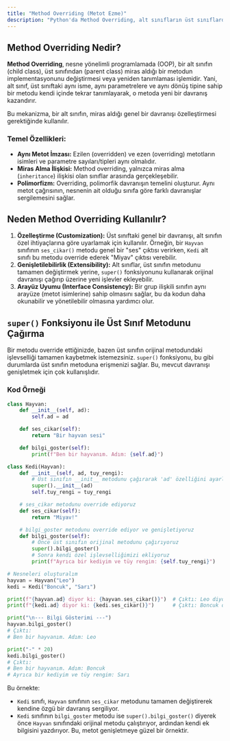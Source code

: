 ```yaml
---
title: "Method Overriding (Metot Ezme)"
description: "Python'da Method Overriding, alt sınıfların üst sınıflarda tanımlanmış olan metotları kendi ihtiyaçlarına göre yeniden tanımlamasına olanak tanır. Bu, polimorfizmin temel taşlarından biridir."
---
```


## Method Overriding Nedir?

**Method Overriding**, nesne yönelimli programlamada (OOP), bir alt sınıfın (child class), üst sınıfından (parent class) miras aldığı bir metodun implementasyonunu değiştirmesi veya yeniden tanımlaması işlemidir. Yani, alt sınıf, üst sınıftaki aynı isme, aynı parametrelere ve aynı dönüş tipine sahip bir metodu kendi içinde tekrar tanımlayarak, o metoda yeni bir davranış kazandırır.

Bu mekanizma, bir alt sınıfın, miras aldığı genel bir davranışı özelleştirmesi gerektiğinde kullanılır.

### Temel Özellikleri:

*   **Aynı Metot İmzası:** Ezilen (overridden) ve ezen (overriding) metotların isimleri ve parametre sayıları/tipleri aynı olmalıdır.
*   **Miras Alma İlişkisi:** Method overriding, yalnızca miras alma (`inheritance`) ilişkisi olan sınıflar arasında gerçekleşebilir.
*   **Polimorfizm:** Overriding, polimorfik davranışın temelini oluşturur. Aynı metot çağrısının, nesnenin ait olduğu sınıfa göre farklı davranışlar sergilemesini sağlar.

## Neden Method Overriding Kullanılır?

1.  **Özelleştirme (Customization):** Üst sınıftaki genel bir davranışı, alt sınıfın özel ihtiyaçlarına göre uyarlamak için kullanılır. Örneğin, bir `Hayvan` sınıfının `ses_cikar()` metodu genel bir "ses" çıktısı verirken, `Kedi` alt sınıfı bu metodu override ederek "Miyav" çıktısı verebilir.
2.  **Genişletilebilirlik (Extensibility):** Alt sınıflar, üst sınıfın metodunu tamamen değiştirmek yerine, `super()` fonksiyonunu kullanarak orijinal davranışı çağırıp üzerine yeni işlevler ekleyebilir.
3.  **Arayüz Uyumu (Interface Consistency):** Bir grup ilişkili sınıfın aynı arayüze (metot isimlerine) sahip olmasını sağlar, bu da kodun daha okunabilir ve yönetilebilir olmasına yardımcı olur.

## `super()` Fonksiyonu ile Üst Sınıf Metodunu Çağırma

Bir metodu override ettiğinizde, bazen üst sınıfın orijinal metodundaki işlevselliği tamamen kaybetmek istemezsiniz. `super()` fonksiyonu, bu gibi durumlarda üst sınıfın metoduna erişmenizi sağlar. Bu, mevcut davranışı genişletmek için çok kullanışlıdır.

### Kod Örneği

```python
class Hayvan:
    def __init__(self, ad):
        self.ad = ad

    def ses_cikar(self):
        return "Bir hayvan sesi"

    def bilgi_goster(self):
        print(f"Ben bir hayvanım. Adım: {self.ad}")

class Kedi(Hayvan):
    def __init__(self, ad, tuy_rengi):
        # Üst sınıfın __init__ metodunu çağırarak 'ad' özelliğini ayarlıyoruz
        super().__init__(ad)
        self.tuy_rengi = tuy_rengi

    # ses_cikar metodunu override ediyoruz
    def ses_cikar(self):
        return "Miyav!"

    # bilgi_goster metodunu override ediyor ve genişletiyoruz
    def bilgi_goster(self):
        # Önce üst sınıfın orijinal metodunu çağırıyoruz
        super().bilgi_goster()
        # Sonra kendi özel işlevselliğimizi ekliyoruz
        print(f"Ayrıca bir kediyim ve tüy rengim: {self.tuy_rengi}")

# Nesneleri oluşturalım
hayvan = Hayvan("Leo")
kedi = Kedi("Boncuk", "Sarı")

print(f"{hayvan.ad} diyor ki: {hayvan.ses_cikar()}")  # Çıktı: Leo diyor ki: Bir hayvan sesi
print(f"{kedi.ad} diyor ki: {kedi.ses_cikar()}")      # Çıktı: Boncuk diyor ki: Miyav!

print("\n--- Bilgi Gösterimi ---")
hayvan.bilgi_goster()
# Çıktı:
# Ben bir hayvanım. Adım: Leo

print("-" * 20)
kedi.bilgi_goster()
# Çıktı:
# Ben bir hayvanım. Adım: Boncuk
# Ayrıca bir kediyim ve tüy rengim: Sarı
```

Bu örnekte:
*   `Kedi` sınıfı, `Hayvan` sınıfının `ses_cikar` metodunu tamamen değiştirerek kendine özgü bir davranış sergiliyor.
*   `Kedi` sınıfının `bilgi_goster` metodu ise `super().bilgi_goster()` diyerek önce `Hayvan` sınıfındaki orijinal metodu çalıştırıyor, ardından kendi ek bilgisini yazdırıyor. Bu, metot genişletmeye güzel bir örnektir. 